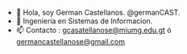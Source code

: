 - 👋 Hola, soy German Castellanos. @germanCAST.
- 🚀 Ingeniería en Sistemas de Informacion.
- 📫 Contacto : gcasatellanose@miumg.edu.gt ó germancastellanose@gmail.com

<!---
germanCAST/germanCAST is a ✨ special ✨ repository because its `README.md` (this file) appears on your GitHub profile.
You can click the Preview link to take a look at your changes.
--->
